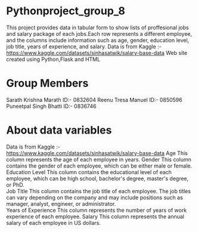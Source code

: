 # Pythonproject_group_8

This project provides data in tabular form to show lists of proffesional jobs and salary package of each jobs.Each row represents a different employee, and the columns include information such as age, gender, education level, job title, years of experience, and salary.
Data is from Kaggle :- https://www.kaggle.com/datasets/sinhasatwik/salary-base-data
Web site created using Python,Flask and HTML
# Group Members

Sarath Krishna Marath 
ID:- 0832604
Reenu Tresa Manuel
ID:- 0850596
Puneetpal Singh Bhatti
ID:- 0836746
# About data variables

Data is from Kaggle :- https://www.kaggle.com/datasets/sinhasatwik/salary-base-data
Age	This column represents the age of each employee in years.
Gender	This column contains the gender of each employee, which can be either male or female.	
Education Level	This column contains the educational level of each employee, which can be high school, bachelor's degree, master's degree, or PhD.	
Job Title	This column contains the job title of each employee. The job titles can vary depending on the company and may include positions such as manager, analyst, engineer, or administrator.	
Years of Experience	This column represents the number of years of work experience of each employee.	
Salary	This column represents the annual salary of each employee in US dollars.
